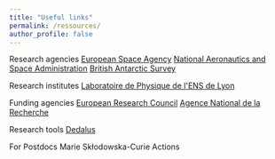 ```yaml
---
title: "Useful links"
permalink: /ressources/
author_profile: false
---
```


Research agencies
[European Space Agency](https://www.esa.int/)
[National Aeronautics and Space Administration](https://www.nasa.gov/)
[British Antarctic Survey](https://www.bas.ac.uk/)

Research institutes
[Laboratoire de Physique de l'ENS de Lyon](http://www.ens-lyon.fr/PHYSIQUE)

Funding agencies
[European Research Council](https://erc.europa.eu/)
[Agence National de la Recherche](https://anr.fr/en/)

Research tools
[Dedalus](https://dedalus-project.org/)

For Postdocs
Marie Skłodowska-Curie Actions
